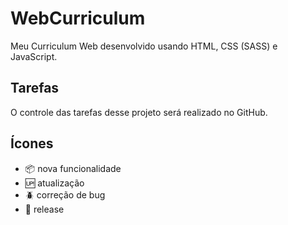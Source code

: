 # WebCurriculum

Meu Curriculum Web desenvolvido usando HTML, CSS (SASS) e JavaScript.

## Tarefas

O controle das tarefas desse projeto será realizado no GitHub.

## Ícones

- :package: nova funcionalidade
- :up: atualização
- :beetle: correção de bug
- :checkered_flag: release